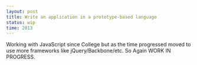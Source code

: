```yaml
---
layout: post
title: Write an application in a prototype-based language
status: wip
time: 2013
---
```


Working with JavaScript since College but as the time progressed moved to use more frameworks like jQuery/Backbone/etc.
So Again WORK IN PROGRESS.